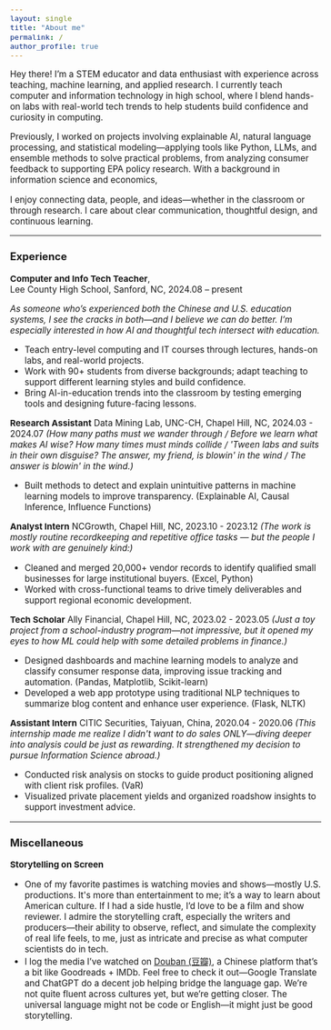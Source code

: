 ```yaml
---
layout: single
title: "About me"
permalink: /
author_profile: true
---
```


<style>
body { font-size: 0.95em; }
h1, h2, h3 { font-size: 1.2em; }
</style>

Hey there! I’m a STEM educator and data enthusiast with experience across teaching, machine learning, and applied research. I currently teach computer and information technology in high school, where I blend hands-on labs with real-world tech trends to help students build confidence and curiosity in computing. 

Previously, I worked on projects involving explainable AI, natural language processing, and statistical modeling—applying tools like Python, LLMs, and ensemble methods to solve practical problems, from analyzing consumer feedback to supporting EPA policy research. With a background in information science and economics, 

I enjoy connecting data, people, and ideas—whether in the classroom or through research. I care about clear communication, thoughtful design, and continuous learning. 

---

### Experience

**Computer and Info Tech Teacher**,<br>
Lee County High School, Sanford, NC, 2024.08 – present

_As someone who’s experienced both the Chinese and U.S. education systems, I see the cracks in both—and I believe we can do better. I’m especially interested in how AI and thoughtful tech intersect with education._

- Teach entry-level computing and IT courses through lectures, hands-on labs, and real-world projects. 
- Work with 90+ students from diverse backgrounds; adapt teaching to support different learning styles and build confidence. 
- Bring AI-in-education trends into the classroom by testing emerging tools and designing future-facing lessons. 

**Research Assistant**
Data Mining Lab, UNC-CH, Chapel Hill, NC, 2024.03 - 2024.07 
*(How many paths must we wander through / Before we learn what makes AI wise? How many times must minds collide / 'Tween labs and suits in their own disguise? The answer, my friend, is blowin' in the wind / The answer is blowin' in the wind.)* 
- Built methods to detect and explain unintuitive patterns in machine learning models to improve transparency. (Explainable AI, Causal Inference, Influence Functions)

**Analyst Intern**
NCGrowth, Chapel Hill, NC, 2023.10 - 2023.12 
*(The work is mostly routine recordkeeping and repetitive office tasks — but the people I work with are genuinely kind:)* 
- Cleaned and merged 20,000+ vendor records to identify qualified small businesses for large institutional buyers. (Excel, Python) 
- Worked with cross-functional teams to drive timely deliverables and support regional economic development. 

**Tech Scholar**
Ally Financial, Chapel Hill, NC, 2023.02 - 2023.05 
*(Just a toy project from a school-industry program—not impressive, but it opened my eyes to how ML could help with some detailed problems in finance.)* 
- Designed dashboards and machine learning models to analyze and classify consumer response data, improving issue tracking and automation. (Pandas, Matplotlib, Scikit-learn) 
- Developed a web app prototype using traditional NLP techniques to summarize blog content and enhance user experience. (Flask, NLTK) 

**Assistant Intern**
CITIC Securities, Taiyuan, China, 2020.04 - 2020.06 
*(This internship made me realize I didn't want to do sales ONLY—diving deeper into analysis could be just as rewarding. It strengthened my decision to pursue Information Science abroad.)* 
- Conducted risk analysis on stocks to guide product positioning aligned with client risk profiles. (VaR) 
- Visualized private placement yields and organized roadshow insights to support investment advice. 

---

### Miscellaneous 

**Storytelling on Screen** 
- One of my favorite pastimes is watching movies and shows—mostly U.S. productions. It's more than entertainment to me; it’s a way to learn about American culture. If I had a side hustle, I’d love to be a film and show reviewer. I admire the storytelling craft, especially the writers and producers—their ability to observe, reflect, and simulate the complexity of real life feels, to me, just as intricate and precise as what computer scientists do in tech. 
- I log the media I’ve watched on [Douban (豆瓣)](https://www.douban.com/people/waterorcoffee/), a Chinese platform that’s a bit like Goodreads + IMDb. Feel free to check it out—Google Translate and ChatGPT do a decent job helping bridge the language gap. We’re not quite fluent across cultures yet, but we’re getting closer. The universal language might not be code or English—it might just be good storytelling.
